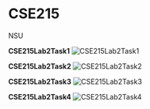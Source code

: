 # CSE215
NSU

**CSE215Lab2Task1**
![CSE215Lab2Task1](https://imgur.com/K7Re0Ot.png)

**CSE215Lab2Task2**
![CSE215Lab2Task2](https://imgur.com/YrDybea.png)

**CSE215Lab2Task3**
![CSE215Lab2Task3](https://imgur.com/JA0YyPy.png)

**CSE215Lab2Task4**
![CSE215Lab2Task4](https://imgur.com/YMeeBgt.png)


